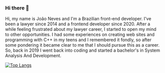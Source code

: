 ### Hi there 👋

Hi, my name is João Neves and I'm a Brazilian front-end developer. I've been a lawyer since 2014 and a frontend developer since 2020. After a while feeling frustrated about my lawyer career, I started to open my mind to other opportunities. I had some experiences on creating web sites and programming with C++ in my teens and I remembered it fondly, so after some pondering it became clear to me that I should pursue this as a career. So, back in 2019 I went back into coding and started a bachelor's in System Analysis And Development.

[![Top Langs](https://github-readme-stats.vercel.app/api/top-langs/?username=jgsneves&layout=compact)](https://github.com/anuraghazra/github-readme-stats)
